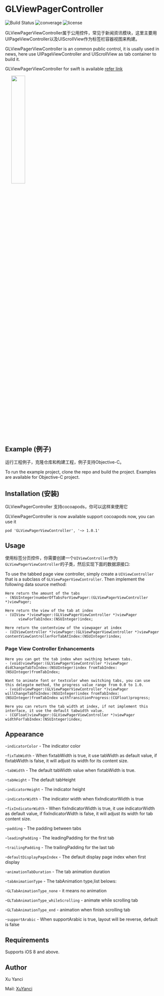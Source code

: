 # GLViewPagerController
![Build Status](https://travis-ci.org/msaps/MSSTabbedPageViewController.svg?branch=develop)
![converage](	https://img.shields.io/sonar/http/sonar.qatools.ru/ru.yandex.qatools.allure:allure-core/coverage.svg)
![license](https://img.shields.io/github/license/mashape/apistatus.svg)

GLViewPagerViewController属于公用控件，常见于新闻资讯模块，这里主要用UIPageViewController以及UIScrollView作为标签栏容器视图来构建。

GLViewPagerViewController is an common public control, it is usally used in news, here use UIPageViewController and UIScrollView as tab container to build it.

GLViewPagerViewController for swift is available [refer link](https://github.com/XuYanci/GLViewPagerViewController-Swift)

<div style="width:100%;">
<img src="https://github.com/XuYanci/GLViewPagerController/blob/master/readme~resource/present_viewpager.gif" align="center" height="30%" width="30%" style="margin-left:20px;">
</div>

<p><p>

## Example (例子)
运行工程例子，克隆仓库和构建工程，例子支持Objective-C。

To run the example project, clone the repo and build the project. Examples are available for Objective-C project.

<p><p>

## Installation (安装)

GLViewPagerController 支持cocoapods，你可以这样来使用它

GLViewPagerController is now available support cocoapods now, you can use it 

```
pod 'GLViewPagerViewController', '~> 1.0.1'
```
<p><p>

## Usage

使用标签分页控件，你需要创建一个`UIViewController`作为`GLViewPagerViewController`的子类，然后实现下面的数据源接口:


To use the tabbed page view controller, simply create a `UIViewController` that is a subclass of `GLViewPagerViewController`. Then implement the following data source method:

```
Here return the amount of the tabs 
- (NSUInteger)numberOfTabsForViewPager:(GLViewPagerViewController *)viewPager;

Here return the view of the tab at index
- (UIView *)viewPager:(GLViewPagerViewController *)viewPager
      viewForTabIndex:(NSUInteger)index;

Here return the contentview of the viewpager at index
- (UIViewController *)viewPager:(GLViewPagerViewController *)viewPager
contentViewControllerForTabAtIndex:(NSUInteger)index;
```

<p><p>

### Page View Controller Enhancements
```
Here you can get the tab index when swithing between tabs.
- (void)viewPager:(GLViewPagerViewController *)viewPager didChangeTabToIndex:(NSUInteger)index fromTabIndex:(NSUInteger)fromTabIndex;

Want to animate font or textcolor when switching tabs, you can use this delegate method, the progress value range from 0.0 to 1.0.
- (void)viewPager:(GLViewPagerViewController *)viewPager willChangeTabToIndex:(NSUInteger)index fromTabIndex:(NSUInteger)fromTabIndex withTransitionProgress:(CGFloat)progress;

Here you can return the tab width at index, if not implement this interface, it use the default tabwidth value.
- (CGFloat)viewPager:(GLViewPagerViewController *)viewPager widthForTabIndex:(NSUInteger)index;
```

<p><p>

## Appearance
-`indicatorColor` - The indicator color

-`fixTabWidth` - When fixtabWidth is true, it use tabWidth as default value, if fixtabWidth is false, it will adjust its width for its content size.
 
-`tabWidth` - The default tabWidth value when fixtabWidth is true.
 
-`tabHeight` - The default tabHeight 
 
-`indicatorHeight` - The indicator height

-`indicatorWidth` - The indicator width when fixIndicatorWidth is true
 
-`fixIndicatorWidth` - When fixIndicatorWidth is true, it use indicatorWidth as default value, if fixIndicatorWidth is false, it will adjust its width for tab content size.

-`padding` - The padding between tabs
 
-`leadingPadding` - The leadingPadding for the first tab
 
-`trailingPadding` - The trailingPadding for the last tab

-`defaultDisplayPageIndex` - The default display page index when first display 

-`animationTabDuration` - The tab animation duration

-`tabAnimationType` - The tabAnimation type,list belows:

-`GLTabAnimationType_none` - it means no animation

-`GLTabAnimationType_whileScrolling` - animate while scrolling tab

-`GLTabAnimationType_end` - animation when finish scrolling tab

-`supportArabic` - When supportArabic is true, layout will be reverse, default is false

<p><p>

## Requirements
Supports iOS 8 and above.

<p><p>

## Author
Xu Yanci

Mail: [XuYanci](mailto:grandy.wind@gmail.com)
